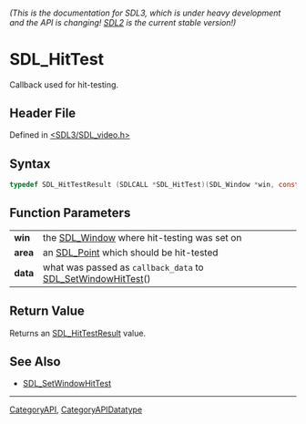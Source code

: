 ###### (This is the documentation for SDL3, which is under heavy development and the API is changing! [SDL2](https://wiki.libsdl.org/SDL2/) is the current stable version!)
# SDL_HitTest

Callback used for hit-testing.

## Header File

Defined in [<SDL3/SDL_video.h>](https://github.com/libsdl-org/SDL/blob/main/include/SDL3/SDL_video.h)

## Syntax

```c
typedef SDL_HitTestResult (SDLCALL *SDL_HitTest)(SDL_Window *win, const SDL_Point *area, void *data);
```

## Function Parameters

|              |                                                                                      |
| ------------ | ------------------------------------------------------------------------------------ |
| **win**      | the [SDL_Window](SDL_Window) where hit-testing was set on                            |
| **area**     | an [SDL_Point](SDL_Point) which should be hit-tested                                 |
| **data**     | what was passed as `callback_data` to [SDL_SetWindowHitTest](SDL_SetWindowHitTest)() |

## Return Value

Returns an [SDL_HitTestResult](SDL_HitTestResult) value.

## See Also

* [SDL_SetWindowHitTest](SDL_SetWindowHitTest)

----
[CategoryAPI](CategoryAPI), [CategoryAPIDatatype](CategoryAPIDatatype)

